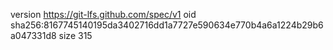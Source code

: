 version https://git-lfs.github.com/spec/v1
oid sha256:8167745140195da3402716dd1a7727e590634e770b4a6a1224b29b6a047331d8
size 315
